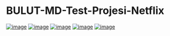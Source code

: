 # BULUT-MD-Test-Projesi-Netflix



[![image](https://r.resimlink.com/6BlqW4Xv1Fo.png)](https://resimlink.com/6BlqW4Xv1Fo)
[![image](https://r.resimlink.com/bekMGsuUQ.png)](https://resimlink.com/bekMGsuUQ)
[![image](https://r.resimlink.com/_HCLi0Poqnk.png)](https://resimlink.com/_HCLi0Poqnk)
[![image](https://r.resimlink.com/4x7V0t5nj.png)](https://resimlink.com/4x7V0t5nj)
[![image](https://r.resimlink.com/cqouCm56Y9G4.png)](https://resimlink.com/cqouCm56Y9G4)
